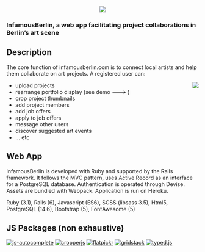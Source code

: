 <div align="center">
  <img src="https://res.cloudinary.com/dbpv82leg/image/upload/c_fill,g_auto,w_300/v1673965776/logo.png" />
</div>

### InfamousBerlin, a web app facilitating project collaborations in Berlin’s art scene

## Description

The core function of infamousberlin.com is to connect local artists and help them collaborate on art projects. A registered user can:
- upload projects <img align="right" src="https://res.cloudinary.com/dbpv82leg/image/upload/c_scale,w_400/v1674052464/gridstack-feature.gif" />
- rearrange portfolio display (see demo ---> )
- crop project thumbnails
- add project members
- add job offers
- apply to job offers
- message other users
- discover suggested art events
- ... etc


## Web App

InfamousBerlin is developed with Ruby and supported by the Rails framework. It follows the MVC pattern, uses Active Record as an interface for a PostgreSQL database. Authentication is operated through Devise. Assets are bundled with Webpack. Application is run on Heroku.


Ruby (3.1), Rails (6), Javascript (ES6), SCSS (libsass 3.5), Html5, PostgreSQL (14.6), Bootstrap (5), FontAwesome (5)


## JS Packages (non exhaustive)

[![js-autocomplete](https://img.shields.io/badge/js--autocomplete-1.0.4-blue.svg)](https://yarnpkg.com/package/js-autocomplete) [![cropperjs](https://img.shields.io/badge/cropperjs-1.5.12-blue.svg)](https://yarnpkg.com/package/cropperjs) [![flatpickr](https://img.shields.io/badge/flatpickr-4.6.9-blue.svg)](https://yarnpkg.com/package/flatpickr) [![gridstack](https://img.shields.io/badge/gridstack-5.0.0-blue)](https://yarnpkg.com/package/gridstack) [![typed.js](https://img.shields.io/badge/typed.js-2.0.12-blue.svg)](https://yarnpkg.com/package/typed.js)

